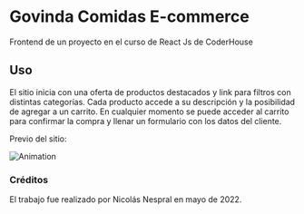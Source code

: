 # Govinda Comidas E-commerce

Frontend de un proyecto en el curso de React Js de CoderHouse

## Uso

El sitio inicia con una oferta de productos destacados y link para filtros con distintas categorías. Cada producto accede a su descripción y la posibilidad de agregar a un carrito. En cualquier momento se puede acceder al carrito para confirmar la compra y llenar un formulario con los datos del cliente. 

Previo del sitio:

![Animation](https://user-images.githubusercontent.com/99502684/168446968-bea2b4c9-a7d8-4280-afda-e4e95afdad4d.gif)

### Créditos

El trabajo fue realizado por Nicolás Nespral en mayo de 2022.

